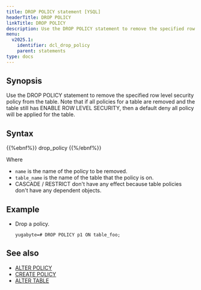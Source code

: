 ```yaml
---
title: DROP POLICY statement [YSQL]
headerTitle: DROP POLICY
linkTitle: DROP POLICY
description: Use the DROP POLICY statement to remove the specified row level security policy from the table.
menu:
  v2025.1:
    identifier: dcl_drop_policy
    parent: statements
type: docs
---
```


## Synopsis

Use the DROP POLICY statement to remove the specified row level security policy from the table. Note that if all policies for a table are removed and the table still has ENABLE ROW LEVEL SECURITY, then a default deny all policy will be applied for the table.

## Syntax

{{%ebnf%}}
  drop_policy
{{%/ebnf%}}

Where

- `name` is the name of the policy to be removed.
- `table_name` is the name of the table that the policy is on.
- CASCADE / RESTRICT don't have any effect because table policies don't have any dependent objects.

## Example

- Drop a policy.

  ```plpgsql
  yugabyte=# DROP POLICY p1 ON table_foo;
  ```

## See also

- [ALTER POLICY](../dcl_alter_policy)
- [CREATE POLICY](../dcl_create_policy)
- [ALTER TABLE](../ddl_alter_table)
